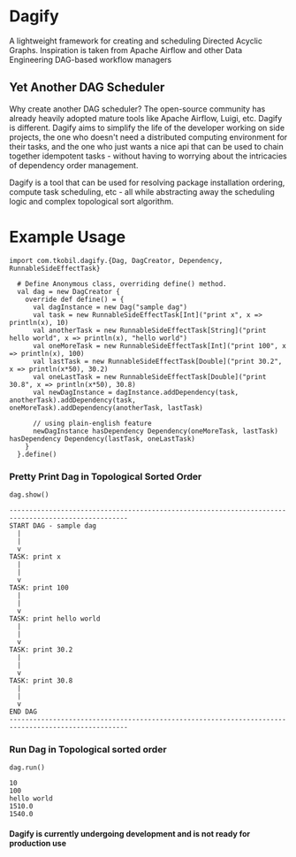 # Dagify
A lightweight framework for creating and scheduling Directed Acyclic Graphs. Inspiration is taken from Apache Airflow and other Data Engineering DAG-based workflow managers

## Yet Another DAG Scheduler
Why create another DAG scheduler? The open-source community has already heavily adopted mature tools like Apache Airflow, Luigi, etc.
Dagify is different. Dagify aims to simplify the life of the developer working on side projects, the one who doesn't need a distributed computing environment for their tasks, and the one who just wants a nice api that can be used to chain together idempotent tasks - without having to worrying about the intricacies of dependency order management.

Dagify is a tool that can be used for resolving package installation ordering, compute task scheduling, etc - all while abstracting away the scheduling logic and complex topological sort algorithm.

# Example Usage
```
import com.tkobil.dagify.{Dag, DagCreator, Dependency, RunnableSideEffectTask}

  # Define Anonymous class, overriding define() method.
  val dag = new DagCreator {
    override def define() = {
      val dagInstance = new Dag("sample dag")
      val task = new RunnableSideEffectTask[Int]("print x", x => println(x), 10)
      val anotherTask = new RunnableSideEffectTask[String]("print hello world", x => println(x), "hello world")
      val oneMoreTask = new RunnableSideEffectTask[Int]("print 100", x => println(x), 100)
      val lastTask = new RunnableSideEffectTask[Double]("print 30.2", x => println(x*50), 30.2)
      val oneLastTask = new RunnableSideEffectTask[Double]("print 30.8", x => println(x*50), 30.8)
      val newDagInstance = dagInstance.addDependency(task, anotherTask).addDependency(task, oneMoreTask).addDependency(anotherTask, lastTask)

      // using plain-english feature
      newDagInstance hasDependency Dependency(oneMoreTask, lastTask) hasDependency Dependency(lastTask, oneLastTask)
    }
  }.define()
```
### Pretty Print Dag in Topological Sorted Order
```
dag.show()

----------------------------------------------------------------------------------------------------
START DAG - sample dag
  |
  |
  v
TASK: print x
  |
  |
  v
TASK: print 100
  |
  |
  v
TASK: print hello world
  |
  |
  v
TASK: print 30.2
  |
  |
  v
TASK: print 30.8
  |
  |
  v
END DAG
----------------------------------------------------------------------------------------------------
```

### Run Dag in Topological sorted order
```
dag.run()

10
100
hello world
1510.0
1540.0
```

#### Dagify is currently undergoing development and is not ready for production use